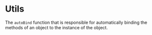 # Utils

The `autoBind` function that is responsible for automatically binding the methods of an object to the instance of the object.